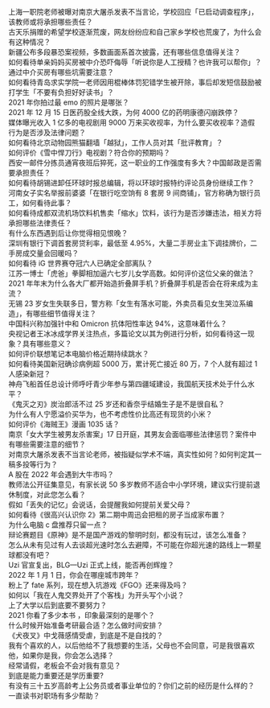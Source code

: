 上海一职院老师被曝对南京大屠杀发表不当言论，学校回应「已启动调查程序」，该教师或将承担哪些责任？  
古天乐捐赠的希望学校逐渐荒废，网友纷纷应和自己家乡学校也荒废了，为什么会有这种情况？  
新疆公布多段暴恐案视频，多数画面系首次披露，还有哪些信息值得关注？  
如何看待单亲妈妈买房被中介恐吓侮辱「听说你是人工授精？也许我可以帮你」？通过中介买房有哪些坑需要注意？  
如何看待青岛求实学院一老师因用棍棒体罚犯错学生被开除，事后却发短信鼓励被打学生「不要有负担好好读书」？  
2021 年你拍过最 emo 的照片是哪张？  
2021 年 12 月 15 日医药股全线大跌，为何 4000 亿的药明康德闪崩跌停？  
媒体曝光收入 1 亿多的电视剧用 9000 万来买收视率，为什么要买收视率？造假行为是否涉及法律问题？  
如何看待北京动物园熊猫翻墙「越狱」，工作人员对其「批评教育」？  
如何评价《雪中悍刀行》电视剧？符合你的预期吗？  
西安一邮件分拣员通宵夜班后猝死，这一职业的工作强度有多大？中国邮政是否需要承担责任？  
如何看待胡锡进卸任环球时报总编辑，将以环球时报特约评论员身份继续工作？  
河南女子实名举报前婆婆「在银行吃空饷有 8 套房 9 间商铺」，官方称确为银行员工，如何看待此事？  
如何看待成都双流机场饮料机售卖「缩水」饮料，该行为是否涉嫌违法，相关方将承担哪些法律责任？  
有什么东西遇到后让你觉得相见恨晚？  
深圳有银行下调首套房贷利率，最低至 4.95%，大量二手房业主下调挂牌价，二手房成交量会回暖吗？  
如何看待 iG 世界赛夺冠六人已确定全部离队？  
江苏一博士「虎爸」拳脚相加逼六七岁儿女学高数。如何评价这位父亲的做法？  
2021 年年末为什么各大厂都开始造折叠屏手机？折叠屏手机是否会在将来成为主流？  
无锡 23 岁女生失联多日，警方称「女生有落水可能，外卖员看见女生哭泣系编造」，有哪些细节值得关注？  
中国科兴称加强针中和 Omicron 抗体阳性率达 94%，这意味着什么？  
央视记者王冰冰成学界关注热点，多篇论文以其为例进行分析，如何看待这一现象？具有哪些意义？  
如何评价联想笔记本电脑价格近期持续跳水？  
如何看待美国新冠确诊病例超 5000 万，累计死亡接近 80 万，7 个人就有超过 1 人感染新冠？  
神舟飞船首任总设计师呼吁青少年参与第四疆域建设，我国航天技术处于什么水平？  
《鬼灭之刃》炭治郎活不过 25 岁还和香奈乎结婚生子是不是很自私？  
为什么有人宁愿溢价买华为，也不考虑性价比高还有现货的小米？  
如何评价《海贼王》漫画 1035 话？  
南京「女大学生被男友杀害案」17 日开庭，其男友会面临哪些法律惩罚？案件中有哪些需要注意的细节？  
对南京大屠杀发表不当言论老师，被指疑似学术不端，真实性如何？如何判定其一稿多投等行为？  
A 股在 2022 年会遇到大牛市吗？  
教师法公开征集意见，有家长说 50 多岁教师不适合中小学环境，建议实行提前退休制度，对此您怎么看？  
假如「丢失的记忆」会说话，会提醒我如何提前关爱父母？  
如何看待《很高兴认识你 2》第二期中周迅会把租的房子当成家布置？  
为什么电脑 c 盘推荐只留一点？  
辩论赛题目《原神》是不是国产游戏的黎明时刻，都没有玩过，该怎么准备？  
怎么从未有见过有人去谈超光速时怎么去避障，不可能在你超光速的路线上一颗星球都没有吧？  
Uzi 官宣复出，BLG—Uzi 正式上线，能否再创辉煌？  
2022 年 1 月 1 日，你会在哪座城市跨年？  
粉上了 fate 系列，现在想入坑游戏《FGO》还来得及吗？  
如何以「我在人鬼交界处开了个客栈」为开头写个小说？  
上了大学以后到底要不要努力？  
2021 你看了多少本书 ，印象最深刻的是哪个？  
什么时候开始准备考研最合适？怎么做时间安排？  
《犬夜叉》中戈薇感情受虐，到底是不是自找的？  
我有个喜欢的人，以后他给不了我想要的生活，父母也不会同意，可是我很喜欢他，如果你是我，你会怎么选择？  
经常请假，老板会不会对我有意见？  
到底是能力重要还是学历重要?  
有没有三十五岁高龄考上公务员或者事业单位的？你们之前的经历是什么样的？  
一直读书对职场有多少帮助？  
